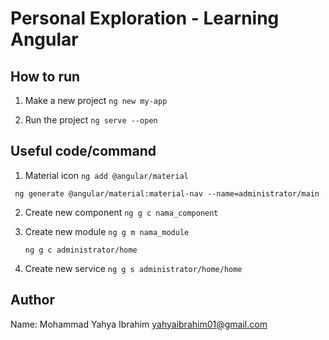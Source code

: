 # Personal Exploration - Learning Angular

## How to run

1. Make a new project
   `ng new my-app`

2. Run the project
   `ng serve --open`

## Useful code/command

1. Material icon
   `ng add @angular/material`

` ng generate @angular/material:material-nav --name=administrator/main`

2. Create new component
   `ng g c nama_component`

3. Create new module
   `ng g m nama_module`

   `ng g c administrator/home`

4. Create new service
   `ng g s administrator/home/home`

## Author

Name: Mohammad Yahya Ibrahim
yahyaibrahim01@gmail.com
